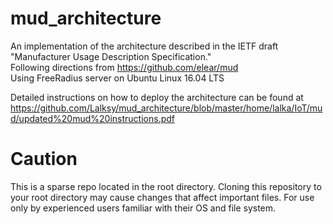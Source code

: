 # mud_architecture
An implementation of the architecture described in the IETF draft "Manufacturer Usage Description Specification."  
Following directions from https://github.com/elear/mud  
Using FreeRadius server on Ubuntu Linux 16.04 LTS  

Detailed instructions on how to deploy the architecture can be found at https://github.com/Lalksy/mud_architecture/blob/master/home/lalka/IoT/mud/updated%20mud%20instructions.pdf

# Caution
This is a sparse repo located in the root directory. Cloning this repository to your root directory 
may cause changes that affect important files. For use only by experienced users familiar with their OS and 
file system.
